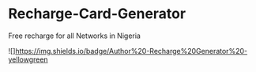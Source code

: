 # Recharge-Card-Generator

Free recharge for all Networks in Nigeria

![]https://img.shields.io/badge/Author%20-Recharge%20Generator%20-yellowgreen
